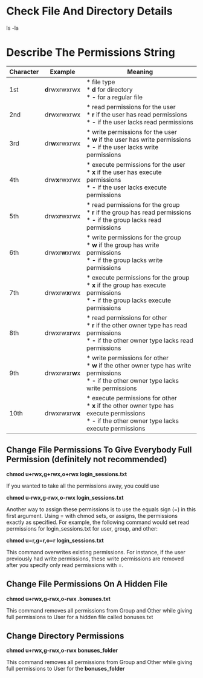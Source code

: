 # Check File And Directory Details

ls -la

# Describe The Permissions String

| **Character** | **Example** | **Meaning** |
|---------------|-------------|-------------|
| 1st | **d**rwxrwxrwx | * file type<br>   * **d** for directory<br>   * **-** for a regular file |
| 2nd | d**r**wxrwxrwx | * read permissions for the user<br>   * **r** if the user has read permissions<br>   * **-** if the user lacks read permissions |
| 3rd | dr**w**xrwxrwx | * write permissions for the user<br>   * **w** if the user has write permissions<br>   * **-** if the user lacks write permissions |
| 4th | drw**x**rwxrwx | * execute permissions for the user<br>   * **x** if the user has execute permissions<br>   * **-** if the user lacks execute permissions |
| 5th | drwx**r**wxrwx | * read permissions for the group<br>   * **r** if the group has read permissions<br>   * **-** if the group lacks read permissions |
| 6th | drwxr**w**xrwx | * write permissions for the group<br>   * **w** if the group has write permissions<br>   * **-** if the group lacks write permissions |
| 7th | drwxrw**x**rwx | * execute permissions for the group<br>   * **x** if the group has execute permissions<br>   * **-** if the group lacks execute permissions |
| 8th | drwxrwx**r**wx | * read permissions for other<br>   * **r** if the other owner type has read permissions<br>   * **-** if the other owner type lacks read permissions |
| 9th | drwxrwxr**w**x | * write permissions for other<br>   * **w** if the other owner type has write permissions<br>   * **-** if the other owner type lacks write permissions |
| 10th | drwxrwxrw**x** | * execute permissions for other<br>   * **x** if the other owner type has execute permissions<br>   * **-** if the other owner type lacks execute permissions |

## Change File Permissions To Give Everybody Full Permission (definitely not recommended)

<b>chmod u+rwx,g+rwx,o+rwx login_sessions.txt</b>

If you wanted to take all the permissions away, you could use

<b>chmod u-rwx,g-rwx,o-rwx login_sessions.txt</b>

Another way to assign these permissions is to use the equals sign (=) in this first argument. Using = with chmod sets, or assigns, the permissions exactly as specified. For example, the following command would set read permissions for login_sessions.txt for user, group, and other:

<b>chmod u=r,g=r,o=r login_sessions.txt</b>

This command overwrites existing permissions. For instance, if the user previously had write permissions, these write permissions are removed after you specify only read permissions with =. 

## Change File Permissions On A Hidden File

<b>chmod u+rwx,g-rwx,o-rwx .bonuses.txt</b>

This command removes all permissions from Group and Other while giving full permissions to User for a hidden file called bonuses.txt

## Change Directory Permissions

<b>chmod u+rwx,g-rwx,o-rwx bonuses_folder</b>

This command removes all permissions from Group and Other while giving full permissions to User for the <b>bonuses_folder</b>


